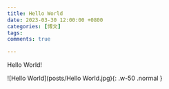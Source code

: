 ```yaml
---
title: Hello World
date: 2023-03-30 12:00:00 +0800
categories: [博文]
tags: 
comments: true

---
```


Hello World!

![Hello World](posts/Hello World.jpg){: .w-50 .normal }

<!-- {% include embed/bilibili.html id='BV1ds411m7Ns' %} -->
